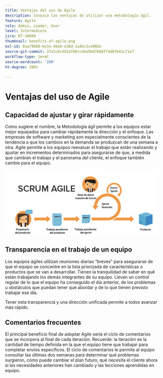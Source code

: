 ```yaml
---
title: Ventajas del uso de Agile
description: Conozca las ventajas de utilizar una metodología ágil.
feature: Agile
role: Admin, Leader, User
level: Intermediate
jira: KT-10889
thumbnail: benefits-of-agile.png
exl-id: 8aa79988-6e3a-48a0-a30d-1a4bc3ce98be
source-git-commit: 37a1c8c492af68ccdee9bd7688ff4d07b41c71e7
workflow-type: tm+mt
source-wordcount: '280'
ht-degree: 100%

---
```


# Ventajas del uso de Agile

## Capacidad de ajustar y girar rápidamente

Como sugiere el nombre, la Metodología ágil permite a los equipos estar mejor equipados para cambiar rápidamente la dirección y el enfoque. Las empresas de software y marketing son especialmente conscientes de la tendencia a que los cambios en la demanda se produzcan de una semana a otra. Agile permite a los equipos reevaluar el trabajo que están realizando y ajustar en incrementos determinados para asegurarse de que, a medida que cambian el trabajo y el panorama del cliente, el enfoque también cambie para el equipo.

![Flujo de trabajo ágil](assets/agile-work-stream.png)

## Transparencia en el trabajo de un equipo

Los equipos ágiles utilizan reuniones diarias “breves” para asegurarse de que el equipo se concentre en la lista priorizada de características o productos que se van a desarrollar. Tienen la tranquilidad de saber en qué están trabajando los demás integrantes de su equipo. Llevan un control regular de lo que el equipo ha conseguido el día anterior, de los problemas u obstáculos que puedan tener que abordar y de lo que tienen previsto trabajar ese día.



Tener esta transparencia y una dirección unificada permite a todos avanzar más rápido.



## Comentarios frecuentes

El principal beneficio final de adoptar Agile sería el ciclo de comentarios que se incorpora al final de cada iteración. Recuerde: la iteración es la cantidad de tiempo definida en la que el equipo tiene que trabajar para completar envíos específicos. El ciclo de comentarios le permite al equipo consultar las últimas dos semanas para determinar qué problemas surgieron, cómo puede cambiar el plan futuro, qué necesita el cliente ahora si las necesidades anteriores han cambiado y las lecciones aprendidas en equipo.
